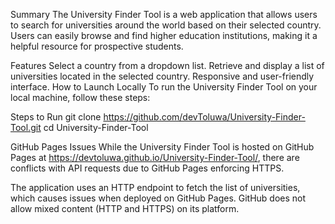 Summary
The University Finder Tool is a web application that allows users to search for universities around the world based on their selected country. Users can easily browse and find higher education institutions, making it a helpful resource for prospective students.

Features
Select a country from a dropdown list.
Retrieve and display a list of universities located in the selected country.
Responsive and user-friendly interface.
How to Launch Locally
To run the University Finder Tool on your local machine, follow these steps:

Steps to Run
git clone https://github.com/devToluwa/University-Finder-Tool.git
cd University-Finder-Tool

GitHub Pages Issues
While the University Finder Tool is hosted on GitHub Pages at https://devtoluwa.github.io/University-Finder-Tool/, there are conflicts with API requests due to GitHub Pages enforcing HTTPS.

The application uses an HTTP endpoint to fetch the list of universities, which causes issues when deployed on GitHub Pages. GitHub does not allow mixed content (HTTP and HTTPS) on its platform.